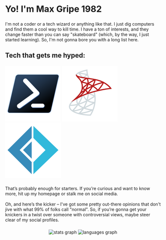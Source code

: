 <h1 align="left">Yo! I'm Max Gripe 1982</h1>

###

<p align="left">I'm not a coder or a tech wizard or anything like that. I just dig computers and find them a cool way to kill time. I have a ton of interests, and they change faster than you can say "skateboard" (which, by the way, I just started learning). So, I'm not gonna bore you with a long list here.</p>

###

<h2 align="left">Tech that gets me hyped:</h2>

###

[![PowerShell](powershell.svg "PowerShell")](https://learn.microsoft.com/en-us/powershell/scripting/overview)
[![SQL Server](sql-server.svg "SQL Server")](https://learn.microsoft.com/en-us/sql/sql-server/what-is-sql-server)
[![F#](fsharp.svg "F#")](https://learn.microsoft.com/en-us/dotnet/fsharp/what-is-fsharp)

###

<p align="left">That’s probably enough for starters. If you’re curious and want to know more, hit up my homepage or stalk me on social media.<br><br>Oh, and here’s the kicker – I've got some pretty out-there opinions that don't jive with what 99% of folks call "normal". So, if you’re gonna get your knickers in a twist over someone with controversial views, maybe steer clear of my social profiles.</p>

###

<div align="center">
  <img src="https://github-readme-stats.vercel.app/api?username=MaxGripe&rank_icon=github&theme=synthwave" height="150" alt="stats graph"  />
  <img src="https://github-readme-stats.vercel.app/api/top-langs?username=MaxGripe&exclude_repo=sql-server-dba-scripts&locale=en&theme=synthwave&hide_title=false&card_width=320&langs_count=5&hide_border=false&order=2" height="150" alt="languages graph"  />
</div>

###
